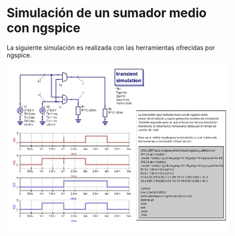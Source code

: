 # Simulación de un sumador medio con ngspice

La siguiente simulación es realizada con las herramientas ofrecidas por ngspice.

![sumador medio](./halfadder.png)


